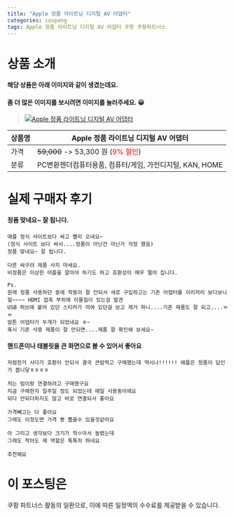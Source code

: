 ```yaml
---
title: "Apple 정품 라이트닝 디지털 AV 어댑터"
categories: coupang
tags: Apple 정품 라이트닝 디지털 AV 어댑터 쿠팡 쿠팡파트너스
---
```

# 상품 소개
#### 해당 상품은 아래 이미지와 같이 생겼는데요. 
#### 좀 더 많은 이미지를 보시려면 이미지를 눌러주세요. 😀
> [![Apple 정품 라이트닝 디지털 AV 어댑터](https://static.coupangcdn.com/image/affiliate/banner/30eb7d85e946e7c735cad40377a1bd65@2x.jpg)](https://coupa.ng/bPoA9H)

상품명 | Apple 정품 라이트닝 디지털 AV 어댑터
-------|-------
가격 | ~~59,000~~ -> 53,300 원 (<span style="color:red">9% 할인</span>)
분류 | PC변환젠더컴퓨터용품, 컴퓨터/게임, 가전디지털, KAN, HOME

# 실제 구매자 후기

####    정품 맞네요~ 잘 됩니다.
    애플 정식 사이트보다 싸고 빨리 오네요~
    (정식 사이트 보다 싸서....정품이 아닌건 아닌가 걱정 했음)
    정품 맞네요~ 잘 됩니다.
    
    다른 싸구려 제품 사지 마세요. 
    비정품은 이상한 어플을 깔아야 하기도 하고 호환성이 매우 떨어 집니다.
    
    Ps.
    원래 정품 사용하던 중에 작동이 잘 안되서 새로 구입하고는 기존 어뎁터를 이리저리 보다보니
    헐~~~~ HDMI 접촉 부위에 이물질이 있는걸 발견
    USB 허브에 붙어 있던 스티커가 끼여 있던걸 보고 제거 하니....기존 제품도 잘 되고....ㅠㅠ
    암튼 어뎁터가 두개가 되었네요 ㅎ~
    혹시 기존 사용 제품이 잘 안되면....제품 잘 확인해 보세요~

####    핸드폰이나 태블릿을 큰 화면으로 볼 수 있어서 좋아요
    저렴한거 사다가 호환이 안되서 결국 큰맘먹고 구매했는데 역시나!!!!!! 애플은 정품이 답인가 봅니닿ㅎㅎㅎㅎ
    
    저는 빔이랑 연결하려고 구매했구요
    지금 구매한지 일주일 정도 되었는데 매일 사용중이에요
    되다 안되다하지도 않고 바로 연결되서 좋아요
    
    가격빼고는 다 좋아요
    그래도 이정도면 가격 뽕 뽑을수 있을것같아요
    
    아 그리고 생각보다 크기가 작ㅇ아서 놀랬는데
    그래도 작아도 제 역할은 톡톡히 하네요
    
    추천해요

# 이 포스팅은
쿠팡 파트너스 활동의 일환으로, 이에 따른 일정액의 수수료를 제공받을 수 있습니다.


